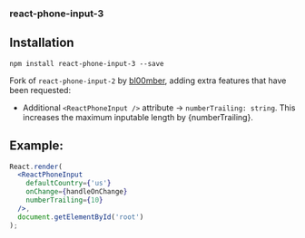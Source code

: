 
### react-phone-input-3

## Installation

```shell-script
npm install react-phone-input-3 --save
```

Fork of `react-phone-input-2` by [bl00mber](https://github.com/bl00mber), adding extra features that have been requested:

* Additional `<ReactPhoneInput />` attribute -> `numberTrailing: string`. This increases the maximum inputable length by {numberTrailing}.

## Example:

```jsx
React.render(
  <ReactPhoneInput
    defaultCountry={'us'}
    onChange={handleOnChange}
    numberTrailing={10}
  />,
  document.getElementById('root')
);
```